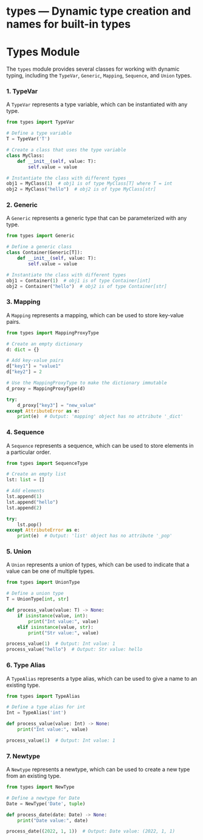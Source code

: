 # types — Dynamic type creation and names for built-in types

**Types Module**
================

The `types` module provides several classes for working with dynamic typing, including the `TypeVar`, `Generic`, `Mapping`, `Sequence`, and `Union` types.

### 1. TypeVar

A `TypeVar` represents a type variable, which can be instantiated with any type.

```python
from types import TypeVar

# Define a type variable
T = TypeVar('T')

# Create a class that uses the type variable
class MyClass:
    def __init__(self, value: T):
        self.value = value

# Instantiate the class with different types
obj1 = MyClass(1)  # obj1 is of type MyClass[T] where T = int
obj2 = MyClass("hello")  # obj2 is of type MyClass[str]
```

### 2. Generic

A `Generic` represents a generic type that can be parameterized with any type.

```python
from types import Generic

# Define a generic class
class Container(Generic[T]):
    def __init__(self, value: T):
        self.value = value

# Instantiate the class with different types
obj1 = Container(1)  # obj1 is of type Container[int]
obj2 = Container("hello")  # obj2 is of type Container[str]
```

### 3. Mapping

A `Mapping` represents a mapping, which can be used to store key-value pairs.

```python
from types import MappingProxyType

# Create an empty dictionary
d: dict = {}

# Add key-value pairs
d["key1"] = "value1"
d["key2"] = 2

# Use the MappingProxyType to make the dictionary immutable
d_proxy = MappingProxyType(d)

try:
    d_proxy["key3"] = "new_value"
except AttributeError as e:
    print(e)  # Output: 'mapping' object has no attribute '_dict'
```

### 4. Sequence

A `Sequence` represents a sequence, which can be used to store elements in a particular order.

```python
from types import SequenceType

# Create an empty list
lst: list = []

# Add elements
lst.append(1)
lst.append("hello")
lst.append(2)

try:
    lst.pop()
except AttributeError as e:
    print(e)  # Output: 'list' object has no attribute '_pop'
```

### 5. Union

A `Union` represents a union of types, which can be used to indicate that a value can be one of multiple types.

```python
from types import UnionType

# Define a union type
T = UnionType[int, str]

def process_value(value: T) -> None:
    if isinstance(value, int):
        print("Int value:", value)
    elif isinstance(value, str):
        print("Str value:", value)

process_value(1)  # Output: Int value: 1
process_value("hello")  # Output: Str value: hello
```

### 6. Type Alias

A `TypeAlias` represents a type alias, which can be used to give a name to an existing type.

```python
from types import TypeAlias

# Define a type alias for int
Int = TypeAlias('int')

def process_value(value: Int) -> None:
    print("Int value:", value)

process_value(1)  # Output: Int value: 1
```

### 7. Newtype

A `Newtype` represents a newtype, which can be used to create a new type from an existing type.

```python
from types import NewType

# Define a newtype for Date
Date = NewType('Date', tuple)

def process_date(date: Date) -> None:
    print("Date value:", date)

process_date((2022, 1, 1))  # Output: Date value: (2022, 1, 1)
```

